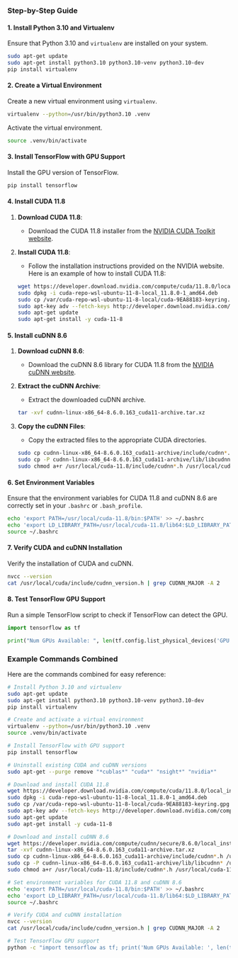 ### Step-by-Step Guide

#### 1. Install Python 3.10 and Virtualenv

Ensure that Python 3.10 and `virtualenv` are installed on your system.

```bash
sudo apt-get update
sudo apt-get install python3.10 python3.10-venv python3.10-dev
pip install virtualenv
```

#### 2. Create a Virtual Environment

Create a new virtual environment using `virtualenv`.

```bash
virtualenv --python=/usr/bin/python3.10 .venv
```

Activate the virtual environment.

```bash
source .venv/bin/activate
```

#### 3. Install TensorFlow with GPU Support

Install the GPU version of TensorFlow.

```bash
pip install tensorflow
```

#### 4. Install CUDA 11.8

1. **Download CUDA 11.8**:
   - Download the CUDA 11.8 installer from the [NVIDIA CUDA Toolkit website](https://developer.nvidia.com/cuda-11-8-0-download-archive).

2. **Install CUDA 11.8**:
   - Follow the installation instructions provided on the NVIDIA website. Here is an example of how to install CUDA 11.8:

   ```bash
   wget https://developer.download.nvidia.com/compute/cuda/11.8.0/local_installers/cuda-repo-wsl-ubuntu-11-8-local_11.8.0-1_amd64.deb
   sudo dpkg -i cuda-repo-wsl-ubuntu-11-8-local_11.8.0-1_amd64.deb
   sudo cp /var/cuda-repo-wsl-ubuntu-11-8-local/cuda-9EA88183-keyring.gpg /usr/share/keyrings/
   sudo apt-key adv --fetch-keys http://developer.download.nvidia.com/compute/cuda/repos/wsl-ubuntu/x86_64/7fa2af80.pub
   sudo apt-get update
   sudo apt-get install -y cuda-11-8
   ```

#### 5. Install cuDNN 8.6

1. **Download cuDNN 8.6**:
   - Download the cuDNN 8.6 library for CUDA 11.8 from the [NVIDIA cuDNN website](https://developer.nvidia.com/compute/cudnn/secure/8.6.0/local_installers/11.8/cudnn-linux-x86_64-8.6.0.163_cuda11-archive.tar.xz).

2. **Extract the cuDNN Archive**:
   - Extract the downloaded cuDNN archive.

   ```bash
   tar -xvf cudnn-linux-x86_64-8.6.0.163_cuda11-archive.tar.xz
   ```

3. **Copy the cuDNN Files**:
   - Copy the extracted files to the appropriate CUDA directories.

   ```bash
   sudo cp cudnn-linux-x86_64-8.6.0.163_cuda11-archive/include/cudnn*.h /usr/local/cuda-11.8/include
   sudo cp -P cudnn-linux-x86_64-8.6.0.163_cuda11-archive/lib/libcudnn* /usr/local/cuda-11.8/lib64/
   sudo chmod a+r /usr/local/cuda-11.8/include/cudnn*.h /usr/local/cuda-11.8/lib64/libcudnn*
   ```

#### 6. Set Environment Variables

Ensure that the environment variables for CUDA 11.8 and cuDNN 8.6 are correctly set in your `.bashrc` or `.bash_profile`.

```bash
echo 'export PATH=/usr/local/cuda-11.8/bin:$PATH' >> ~/.bashrc
echo 'export LD_LIBRARY_PATH=/usr/local/cuda-11.8/lib64:$LD_LIBRARY_PATH' >> ~/.bashrc
source ~/.bashrc
```

#### 7. Verify CUDA and cuDNN Installation

Verify the installation of CUDA and cuDNN.

```bash
nvcc --version
cat /usr/local/cuda/include/cudnn_version.h | grep CUDNN_MAJOR -A 2
```

#### 8. Test TensorFlow GPU Support

Run a simple TensorFlow script to check if TensorFlow can detect the GPU.

```python
import tensorflow as tf

print("Num GPUs Available: ", len(tf.config.list_physical_devices('GPU')))
```

### Example Commands Combined

Here are the commands combined for easy reference:

```bash
# Install Python 3.10 and virtualenv
sudo apt-get update
sudo apt-get install python3.10 python3.10-venv python3.10-dev
pip install virtualenv

# Create and activate a virtual environment
virtualenv --python=/usr/bin/python3.10 .venv
source .venv/bin/activate

# Install TensorFlow with GPU support
pip install tensorflow

# Uninstall existing CUDA and cuDNN versions
sudo apt-get --purge remove "*cublas*" "cuda*" "nsight*" "nvidia*"

# Download and install CUDA 11.8
wget https://developer.download.nvidia.com/compute/cuda/11.8.0/local_installers/cuda-repo-wsl-ubuntu-11-8-local_11.8.0-1_amd64.deb
sudo dpkg -i cuda-repo-wsl-ubuntu-11-8-local_11.8.0-1_amd64.deb
sudo cp /var/cuda-repo-wsl-ubuntu-11-8-local/cuda-9EA88183-keyring.gpg /usr/share/keyrings/
sudo apt-key adv --fetch-keys http://developer.download.nvidia.com/compute/cuda/repos/wsl-ubuntu/x86_64/7fa2af80.pub
sudo apt-get update
sudo apt-get install -y cuda-11-8

# Download and install cuDNN 8.6
wget https://developer.nvidia.com/compute/cudnn/secure/8.6.0/local_installers/11.8/cudnn-linux-x86_64-8.6.0.163_cuda11-archive.tar.xz
tar -xvf cudnn-linux-x86_64-8.6.0.163_cuda11-archive.tar.xz
sudo cp cudnn-linux-x86_64-8.6.0.163_cuda11-archive/include/cudnn*.h /usr/local/cuda-11.8/include
sudo cp -P cudnn-linux-x86_64-8.6.0.163_cuda11-archive/lib/libcudnn* /usr/local/cuda-11.8/lib64/
sudo chmod a+r /usr/local/cuda-11.8/include/cudnn*.h /usr/local/cuda-11.8/lib64/libcudnn*

# Set environment variables for CUDA 11.8 and cuDNN 8.6
echo 'export PATH=/usr/local/cuda-11.8/bin:$PATH' >> ~/.bashrc
echo 'export LD_LIBRARY_PATH=/usr/local/cuda-11.8/lib64:$LD_LIBRARY_PATH' >> ~/.bashrc
source ~/.bashrc

# Verify CUDA and cuDNN installation
nvcc --version
cat /usr/local/cuda/include/cudnn_version.h | grep CUDNN_MAJOR -A 2

# Test TensorFlow GPU support
python -c "import tensorflow as tf; print('Num GPUs Available: ', len(tf.config.list_physical_devices('GPU')))"
```